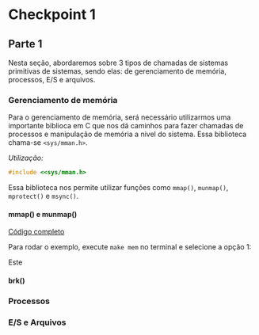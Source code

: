 # Checkpoint 1

## Parte 1

Nesta seção, abordaremos sobre 3 tipos de chamadas de sistemas primitivas de sistemas, sendo elas: de gerenciamento de memória, processos, E/S e arquivos.

### Gerenciamento de memória

Para o gerenciamento de memória, será necessário utilizarmos uma importante biblioca em C que nos dá caminhos para fazer chamadas de processos e manipulação de memória a nivel do sistema. Essa biblioteca chama-se `<sys/mman.h>`.

*Utilização:*

```c
#include <<sys/mman.h>
```

Essa biblioteca nos permite utilizar funções como `mmap()`, `munmap()`, `mprotect()` e `msync()`.

#### mmap() e munmap()

[Código completo](./memory-management.c)

Para rodar o exemplo, execute `make mem` no terminal e selecione a opção 1:

Este

#### brk()

### Processos

### E/S e Arquivos